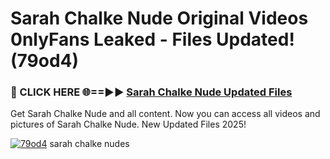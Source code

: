 # Sarah Chalke Nude Original Videos 0nlyFans Leaked - Files Updated! (79od4)

<h3>🔴 CLICK HERE 🌐==►► <a href="https://tinyurl.com/4mcuefdz" rel="nofollow">Sarah Chalke Nude Updated Files</a></h3>

Get Sarah Chalke Nude and all content. Now you can access all videos and pictures of Sarah Chalke Nude. New Updated Files 2025!

[![79od4](https://i.imgur.com/StAQSOY.gif)](https://tinyurl.com/4mcuefdz)
sarah chalke nudes